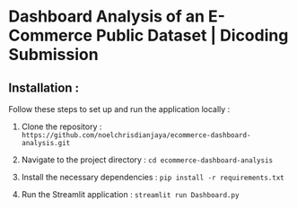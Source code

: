 # Dashboard Analysis of an E-Commerce Public Dataset | Dicoding Submission

## Installation :
Follow these steps to set up and run the application locally :

1. Clone the repository :
`https://github.com/noelchrisdianjaya/ecommerce-dashboard-analysis.git`

2. Navigate to the project directory :
`cd ecommerce-dashboard-analysis` 

3. Install the necessary dependencies :
`pip install -r requirements.txt`

4. Run the Streamlit application :
`streamlit run Dashboard.py`

